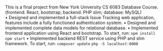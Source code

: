 This is a final project from New York University CS 6083 Database Course.  
(frontend: React, bootstrap; backend: PHP slim; database: MySQL)                	      	    
•	Designed and implemented a full-stack Issue Tracking web application, features include a fully functioned authentication system. 
•	Designed and implemented complete data models for relational database.
•	Implemented frontend application using React and bootstrap. To start, run: `npm install` `npm start` 
•	Implemented backend REST service using PHP and slim framework. To start, run: `composer update` `php -S localhost:8000`

